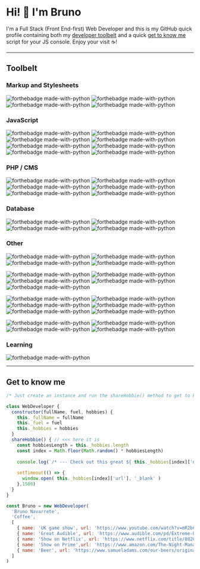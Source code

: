 # Hi! :wave:  I'm Bruno

I'm a Full Stack (Front End-first) Web Developer and this is my GitHub quick profile containing both my [developer toolbelt](#toolbelt) and a quick [get to know me](#get-to-know-me) script for your JS console. Enjoy your visit :coffee:!

---

## Toolbelt

### Markup and Stylesheets

![forthebadge made-with-python](https://img.shields.io/static/v1?label=&message=HTML5&color=003ea0&style=for-the-badge&logo=html5&logoColor=white&url=#)
![forthebadge made-with-python](https://img.shields.io/static/v1?label=&message=CSS3&color=003ea0&style=for-the-badge&logo=css3&logoColor=white)
![forthebadge made-with-python](https://img.shields.io/static/v1?label=&message=Sass/Scss&color=003ea0&style=for-the-badge&logo=sass&logoColor=white)
![forthebadge made-with-python](https://img.shields.io/static/v1?label=&message=Bootstrap%204&color=003ea0&style=for-the-badge&logo=bootstrap&logoColor=white)

### JavaScript

![forthebadge made-with-python](https://img.shields.io/static/v1?label=&message=ES6&color=ffc52f&style=for-the-badge&logo=javascript&logoColor=white)
![forthebadge made-with-python](https://img.shields.io/static/v1?label=&message=Vue%20js&color=ffc52f&style=for-the-badge&logo=vue.js&logoColor=white)
![forthebadge made-with-python](https://img.shields.io/static/v1?label=&message=vuetify%20&color=ffc52f&style=for-the-badge&logo=vuetify&logoColor=white)
![forthebadge made-with-python](https://img.shields.io/static/v1?label=&message=React%20js&color=ffc52f&style=for-the-badge&logo=react&logoColor=white)
![forthebadge made-with-python](https://img.shields.io/static/v1?label=&message=jQuery%20&color=ffc52f&style=for-the-badge&logo=jquery&logoColor=white)
![forthebadge made-with-python](https://img.shields.io/static/v1?label=&message=node%20&color=ffc52f&style=for-the-badge&logo=node.js&logoColor=white)
![forthebadge made-with-python](https://img.shields.io/static/v1?label=&message=npm%20&color=ffc52f&style=for-the-badge&logo=npm&logoColor=white)
![forthebadge made-with-python](https://img.shields.io/static/v1?label=&message=webpack%20&color=ffc52f&style=for-the-badge&logo=webpack&logoColor=white)

### PHP / CMS
![forthebadge made-with-python](https://img.shields.io/static/v1?label=&message=php&color=silver&style=for-the-badge&logo=php&logoColor=white)
![forthebadge made-with-python](https://img.shields.io/static/v1?label=&message=laravel&color=silver&style=for-the-badge&logo=laravel&logoColor=white)
![forthebadge made-with-python](https://img.shields.io/static/v1?label=&message=composer&color=silver&style=for-the-badge&logo=composer&logoColor=white)
![forthebadge made-with-python](https://img.shields.io/static/v1?label=&message=craft%203&color=silver&style=for-the-badge&logo=craft%20cms&logoColor=white)
![forthebadge made-with-python](https://img.shields.io/static/v1?label=&message=twig&color=silver&style=for-the-badge)
![forthebadge made-with-python](https://img.shields.io/static/v1?label=&message=wordpress&color=silver&style=for-the-badge&logo=wordpress&logoColor=white)

### Database
![forthebadge made-with-python](https://img.shields.io/static/v1?label=&message=mysql&color=12284B&style=for-the-badge&logo=mysql&logoColor=white)
![forthebadge made-with-python](https://img.shields.io/static/v1?label=&message=Mongo%20db&color=12284B&style=for-the-badge&logo=mongodb&logoColor=white)
![forthebadge made-with-python](https://img.shields.io/static/v1?label=&message=SQlite&color=12284B&style=for-the-badge&logo=sqlite&logoColor=white)
![forthebadge made-with-python](https://img.shields.io/static/v1?label=&message=mariadb&color=12284B&style=for-the-badge&logo=mariadb&logoColor=white)

### Other
![forthebadge made-with-python](https://img.shields.io/static/v1?label=&message=linux&color=8d744a&style=for-the-badge&logo=linux&logoColor=white)
![forthebadge made-with-python](https://img.shields.io/static/v1?label=&message=lamp%20stack&color=8d744a&style=for-the-badge&logo=apache&logoColor=white)
![forthebadge made-with-python](https://img.shields.io/static/v1?label=&message=lemp%20stack&color=8d744a&style=for-the-badge&logo=nginx&logoColor=white)
![forthebadge made-with-python](https://img.shields.io/static/v1?label=&message=mean%20stack&color=8d744a&style=for-the-badge&logo=express.js&logoColor=white)

![forthebadge made-with-python](https://img.shields.io/static/v1?label=&message=git&color=9d845a&style=for-the-badge&logo=git&logoColor=white)
![forthebadge made-with-python](https://img.shields.io/static/v1?label=&message=github&color=9d845a&style=for-the-badge&logo=github&logoColor=white)
![forthebadge made-with-python](https://img.shields.io/static/v1?label=&message=gitlab&color=9d845a&style=for-the-badge&logo=gitlab&logoColor=white)
![forthebadge made-with-python](https://img.shields.io/static/v1?label=&message=digitalocean&color=9d845a&style=for-the-badge&logo=digitalocean&logoColor=white)
![forthebadge made-with-python](https://img.shields.io/static/v1?label=&message=shopify&color=9d845a&style=for-the-badge&logo=shopify&logoColor=white)

![forthebadge made-with-python](https://img.shields.io/static/v1?label=&message=adobe%20photoshop&color=bda46a&style=for-the-badge&logo=adobe%20photoshop&logoColor=white)
![forthebadge made-with-python](https://img.shields.io/static/v1?label=&message=sketch&color=bda46a&style=for-the-badge&logo=sketch&logoColor=white)
![forthebadge made-with-python](https://img.shields.io/static/v1?label=&message=zeplin&color=bda46a&style=for-the-badge&logo=zeplin&logoColor=white)
![forthebadge made-with-python](https://img.shields.io/static/v1?label=&message=asana&color=bda46a&style=for-the-badge&logo=asana&logoColor=white)
![forthebadge made-with-python](https://img.shields.io/static/v1?label=&message=trello&color=bda46a&style=for-the-badge&logo=trello&logoColor=white)
![forthebadge made-with-python](https://img.shields.io/static/v1?label=&message=slack&color=bda46a&style=for-the-badge&logo=slack&logoColor=white)

![forthebadge made-with-python](https://img.shields.io/static/v1?label=&message=Analytics&color=cdb47a&style=for-the-badge&logo=google%20analytics&logoColor=white)
![forthebadge made-with-python](https://img.shields.io/static/v1?label=&message=Postman&color=cdb47a&style=for-the-badge&logo=postman&logoColor=white)
![forthebadge made-with-python](https://img.shields.io/static/v1?label=&message=Markdown&color=cdb47a&style=for-the-badge&logo=markdown&logoColor=white)
![forthebadge made-with-python](https://img.shields.io/static/v1?label=&message=Homebrew&color=cdb47a&style=for-the-badge&logo=homebrew&logoColor=white)

### Learning
![forthebadge made-with-python](https://img.shields.io/static/v1?label=&message=Treehouse&color=5fcf80&style=for-the-badge&logo=treehouse&logoColor=white&url=https://treehouse.com/brunonavarrete)

---

## Get to know me

```javascript
/* Just create an instance and run the shareHobbie() method to get to know me a bit */

class WebDeveloper {
  constructor(fullName, fuel, hobbies) {
    this._fullName = fullName
    this._fuel = fuel
    this._hobbies = hobbies
  }
  shareHobbie() { // <<< here it is
    const hobbiesLength = this._hobbies.length
    const index = Math.floor(Math.random() * hobbiesLength)  
    
    console.log(`/* --- Check out this great ${ this._hobbies[index]['name'] }! (wait for it...) --- */`)
    
    setTimeout(() => {
      window.open( this._hobbies[index]['url'], '_blank' )
    },1500)
  }
}

const Bruno = new WebDeveloper(
  'Bruno Navarrete',
  'Coffee', 
  [
    { name: 'UK game show', url: 'https://www.youtube.com/watch?v=mR2bCnYmau8' },
    { name: 'Great Audible', url: 'https://www.audible.com/pd/Extreme-Ownership-Audiobook/B015TVHUA2?qid=1598298681' },
    { name: 'Show on Netflix', url: 'https://www.netflix.com/title/80203144' },
    { name: 'Show on Prime',url: 'https://www.amazon.com/The-Night-Manager-Season-1/dp/B01EIM5NGG' },
    { name: 'Beer', url: 'https://www.samueladams.com/our-beers/originals/lager/boston-lager' }
  ]
)
```